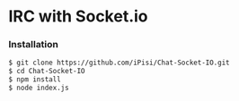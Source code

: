 # IRC with Socket.io
### Installation

```sh
$ git clone https://github.com/iPisi/Chat-Socket-IO.git
$ cd Chat-Socket-IO
$ npm install
$ node index.js
```
